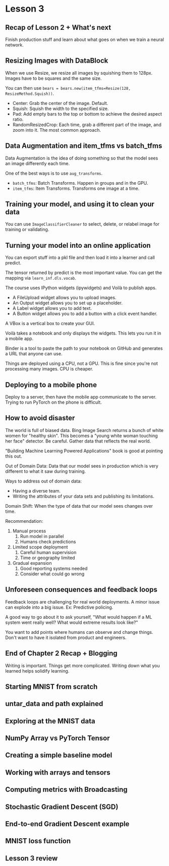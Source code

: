 # Lesson 3

## Recap of Lesson 2 + What's next

Finish production stuff and learn about what goes on when we train a neural network. 

## Resizing Images with DataBlock

When we use Resize, we resize all images by squishing them to 128px. Images have to be squares and the same size.

You can then use `bears = bears.new(item_tfms=Resize(128, ResizeMethod.Squish))`.
* Center: Grab the center of the image. Default.
* Squish: Squish the width to the specified size.
* Pad: Add empty bars to the top or bottom to achieve the desired aspect ratio.
* RandomResizedCrop: Each time, grab a different part of the image, and zoom into it. The most common approach. 

## Data Augmentation and item_tfms vs batch_tfms

Data Augmentation is the idea of doing something so that the model sees an image differently each time.

One of the best ways is to use `aug_transforms`.
* `batch_tfms`: Batch Transforms. Happen in groups and in the GPU.
* `item_tfms`: Item Transforms. Transforms one image at a time.

## Training your model, and using it to clean your data

You can use `ImageClassifierCleaner` to select, delete, or relabel image for training or validating.

## Turning your model into an online application

You can export stuff into a pkl file and then load it into a learner and call predict.

The tensor returned by predict is the most important value. You can get the mapping via `learn_inf.dls.vocab`.

The course uses IPython widgets (ipywidgets) and Voilà to publish apps.
* A FileUpload widget allows you to upload images.
* An Output widget allows you to set up a placeholder.
* A Label widget allows you to add text.
* A Button widget allows you to add a button with a click event handler.

A VBox is a vertical box to create your GUI.

Voilà takes a notebook and only displays the widgets. This lets you run it in a mobile app.

Binder is a tool to paste the path to your notebook on GitHub and generates a URL that anyone can use. 

Things are deployed using a CPU, not a GPU. This is fine since you're not processing many images. CPU is cheaper.

## Deploying to a mobile phone

Deploy to a server, then have the mobile app communicate to the server. Trying to run PyTorch on the phone is 
difficult.

## How to avoid disaster

The world is full of biased data. Bing Image Search returns a bunch of white women for "healthy skin". This becomes a
"young white woman touching her face" detector. Be careful. Gather data that reflects the real world.

"Building Machine Learning Powered Applications" book is good at pointing this out.

Out of Domain Data: Data that our model sees in production which is very different to what it saw during training.

Ways to address out of domain data:
* Having a diverse team.
* Writing the attributes of your data sets and publishing its limitations.

Domain Shift: When the type of data that our model sees changes over time. 

Recommendation:
1. Manual process
   1. Run model in parallel
   2. Humans check predictions
2. Limited scope deployment
   1. Careful human supervision
   2. Time or geography limited
3. Gradual expansion
   1. Good reporting systems needed
   2. Consider what could go wrong

## Unforeseen consequences and feedback loops

Feedback loops are challenging for real world deployments. A minor issue can explode into a big issue.
Ex: Predictive policing.

A good way to go about it to ask yourself, "What would happen if a ML system went really well? What would extreme
results look like?"

You want to add points where humans can observe and change things. Don't want to have it isolated from product and 
engineers.

## End of Chapter 2 Recap + Blogging

Writing is important. Things get more complicated. Writing down what you learned helps solidify learning.

## Starting MNIST from scratch
## untar_data and path explained
## Exploring at the MNIST data
## NumPy Array vs PyTorch Tensor
## Creating a simple baseline model
## Working with arrays and tensors
## Computing metrics with Broadcasting
## Stochastic Gradient Descent (SGD)
## End-to-end Gradient Descent example
## MNIST loss function
## Lesson 3 review 
